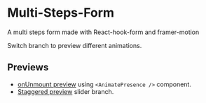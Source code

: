 # Multi-Steps-Form

A multi steps form made with React-hook-form and framer-motion

Switch branch to preview different animations.

## Previews
- [onUnmount preview](https://multi-step-form-git-main-simog97.vercel.app/) using `<AnimatePresence />` component.
- [Staggered preview](https://multi-step-form-eight-kappa.vercel.app/) slider branch.
